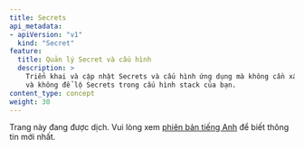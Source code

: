 ```yaml
---
title: Secrets
api_metadata:
- apiVersion: "v1"
  kind: "Secret"
feature:
  title: Quản lý Secret và cấu hình
  description: >
    Triển khai và cập nhật Secrets và cấu hình ứng dụng mà không cần xây dựng lại hình ảnh của bạn
    và không để lộ Secrets trong cấu hình stack của bạn.
content_type: concept
weight: 30
---
```


<!-- overview -->

Trang này đang được dịch. Vui lòng xem [phiên bản tiếng Anh](https://kubernetes.io/docs/concepts/configuration/secret/) để biết thông tin mới nhất.
